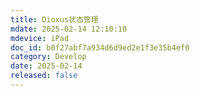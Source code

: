```yaml
---
title: Dioxus状态管理
mdate: 2025-02-14 12:10:18
mdevice: iPad
doc_id: b0f27abf7a934d6d9ed2e1f3e35b4ef0
category: Develop
date: 2025-02-14
released: false
---
```


#